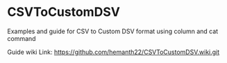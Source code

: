 # CSVToCustomDSV
Examples and guide for CSV to Custom DSV format using column and cat command

Guide wiki Link: https://github.com/hemanth22/CSVToCustomDSV.wiki.git
